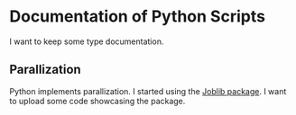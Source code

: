 # Documentation of Python Scripts

I want to keep some type documentation.

## Parallization
Python implements parallization. I started using the [Joblib package](https://joblib.readthedocs.io/en/latest/).
I want to upload some code showcasing the package.
